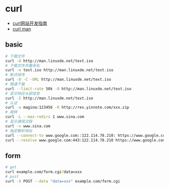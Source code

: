 # curl

- [curl网站开发指南](https://www.ruanyifeng.com/blog/2011/09/curl.html)
- [curl man](https://curl.se/docs/manpage.html)

## basic

```bash
# 下载文件
curl -O http://man.linuxde.net/text.iso
# 下载文件并重命名
curl -o test.iso http://man.linuxde.net/text.iso
# 断点续传
curl -O -C -URL http://man.linuxde.net/text.iso
# 限速下载
curl --limit-rate 50k -O http://man.linuxde.net/text.iso
# 显示响应头部信息
curl -I http://man.linuxde.net/text.iso
# 认证
curl -u magina:123456 -O http://res.yinnote.com/xxx.zip
# 跳转
curl -L --max-redirs 1 www.sina.com
# 显示通信过程
curl -v www.sina.com
# 指定解析地址
curl --connect-to www.google.com::122.114.78.210: https://www.google.com/
curl --resolve www.google.com:443:122.114.78.210 https://www.google.com/
```

## form

```bash
# get
curl example.com/form.cgi?data=xxx
# post
curl -X POST --data "data=xxx" example.com/form.cgi
```


